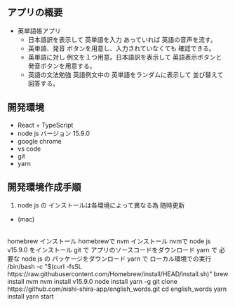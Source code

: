 ## アプリの概要
- 英単語帳アプリ
  - 日本語訳を表示して 英単語を入力 あっていれば 英語の音声を流す。
  - 英単語、発音 ボタンを用意し、入力されていなくても 確認できる。
  - 英単語に対し 例文を１つ用意。日本語訳を表示して 英語表示ボタンと 発音ボタンを用意する。
  - 英語の文法勉強 英語例文中の 英単語をランダムに表示して 並び替えて回答する。

## 開発環境
- React + TypeScript
- node js バージョン 15.9.0
- google chrome
- vs code
- git
- yarn

## 開発環境作成手順
1. node js の インストールは各環境によって異なる為 随時更新
- (mac)
<br/>
 homebrew インストール
 homebrewで nvm インストール
 nvmで node js v15.9.0 をインストール
 git で アプリのソースコードをダウンロード
 yarn で 必要な node js の パッケージをダウンロード
 yarn で ローカル環境での実行
 /bin/bash -c "$(curl -fsSL https://raw.githubusercontent.com/Homebrew/install/HEAD/install.sh)"
 brew install nvm
 nvm install v15.9.0
 node install yarn -g
 git clone https://github.com/nishi-shira-app/english_words.git
 cd english_words
 yarn install
 yarn start
